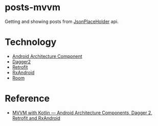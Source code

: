 # posts-mvvm
Getting and showing posts from [JsonPlaceHolder](http://jsonplaceholder.typicode.com/) api.

# Technology
- [Android Architecture Component]()
- [Dagger2]()
- [Retrofit]()
- [RxAndroid]()
- [Room]()

# Reference
- [MVVM with Kotlin — Android Architecture Components, Dagger 2, Retrofit and RxAndroid](https://proandroiddev.com/mvvm-with-kotlin-android-architecture-components-dagger-2-retrofit-and-rxandroid-1a4ebb38c699)